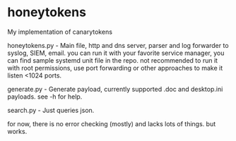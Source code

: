 # honeytokens
My implementation of canarytokens

honeytokens.py - Main file, http and dns server, parser and log forwarder to syslog, SIEM, email. you can run it with your favorite service manager, you can find sample systemd unit file in the repo. not recommended to run it with root permissions, use port forwarding or other approaches to make it listen <1024 ports.

generate.py - Generate payload, currently supported .doc and desktop.ini payloads. see -h for help.

search.py - Just queries json.

for now, there is no error checking (mostly) and lacks lots of things. but works.
